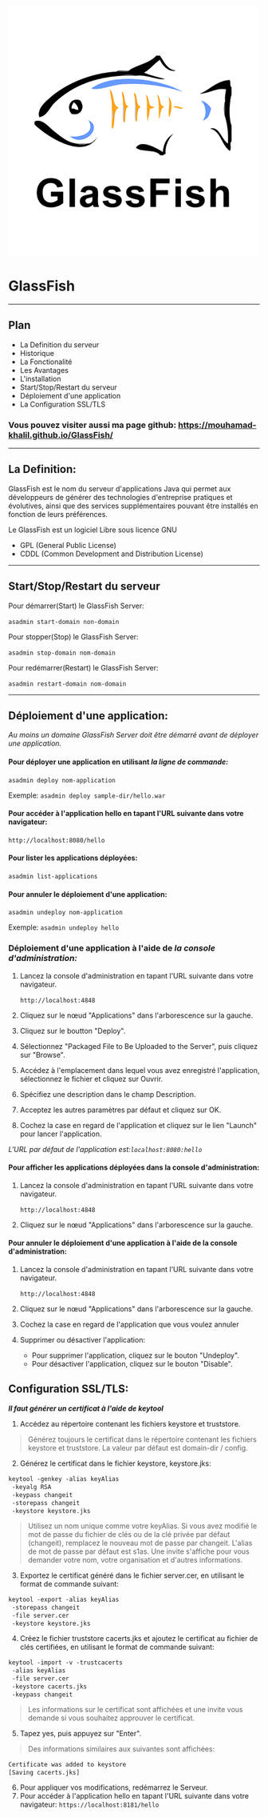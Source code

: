 ![GlassFish Logo](/glassfish.png)
# GlassFish

___
## Plan
- La Definition du serveur 
- Historique
- La Fonctionalité
- Les Avantages
- L'installation
- Start/Stop/Restart du serveur
- Déploiement d'une application 
- La Configuration SSL/TLS

### Vous pouvez visiter aussi ma page github: https://mouhamad-khalil.github.io/GlassFish/
___
## La Definition: 
GlassFish est le nom du serveur d'applications Java qui permet aux développeurs de générer des technologies d'entreprise pratiques et évolutives, ainsi que des services supplémentaires pouvant être installés en fonction de leurs préférences.

Le GlassFish est un logiciel Libre sous licence GNU 
  - GPL (General Public License) 
  - CDDL (Common Development and Distribution License)
  
___
## Start/Stop/Restart du serveur 
Pour démarrer(Start) le GlassFish Server:

```asadmin start-domain non-domain```

Pour stopper(Stop) le GlassFish Server: 

```asadmin stop-domain nom-domain```

Pour redémarrer(Restart) le GlassFish Server:

```asadmin restart-domain nom-domain```

___
## Déploiement d'une application:
*Au moins un domaine GlassFish Server doit être démarré avant de déployer une application.*

#### Pour déployer une application en utilisant *la ligne de commande:*

```asadmin deploy nom-application```

Exemple: ``asadmin deploy sample-dir/hello.war``

#### Pour accéder à l'application hello en tapant l'URL suivante dans votre navigateur:

``
http://localhost:8080/hello
``

#### Pour lister les applications déployées:

```asadmin list-applications```

#### Pour annuler le déploiement d'une application:

```asadmin undeploy nom-application```

Exemple: ```asadmin undeploy hello```

### Déploiement d'une application à l'aide de *la console d'administration:*

1. Lancez la console d'administration en tapant l'URL suivante dans votre navigateur.

   ``http://localhost:4848``
2. Cliquez sur le nœud "Applications" dans l'arborescence sur la gauche.
3. Cliquez sur le boutton "Deploy".
4. Sélectionnez "Packaged File to Be Uploaded to the Server", puis cliquez sur "Browse".
5. Accédez à l'emplacement dans lequel vous avez enregistré l'application, sélectionnez le fichier et cliquez sur Ouvrir.
6. Spécifiez une description dans le champ Description.
7. Acceptez les autres paramètres par défaut et cliquez sur OK.
8. Cochez la case en regard de l'application et cliquez sur le lien "Launch" pour lancer l'application.

  *L'URL par défaut de l'application est:``localhost:8080:hello``*

#### Pour afficher les applications déployées dans la console d'administration:
1. Lancez la console d'administration en tapant l'URL suivante dans votre navigateur.

   ``http://localhost:4848``
2. Cliquez sur le nœud "Applications" dans l'arborescence sur la gauche.

#### Pour annuler le déploiement d'une application à l'aide de la console d'administration:
1. Lancez la console d'administration en tapant l'URL suivante dans votre navigateur.

   ``http://localhost:4848``
2. Cliquez sur le nœud "Applications" dans l'arborescence sur la gauche.
3. Cochez la case en regard de l'application que vous voulez annuler 
4. Supprimer ou désactiver l'application:
    - Pour supprimer l'application, cliquez sur le bouton "Undeploy".
    - Pour désactiver l'application, cliquez sur le bouton "Disable".

## Configuration SSL/TLS:
***Il faut générer un certificat à l'aide de keytool***

1. Accédez au répertoire contenant les fichiers keystore et truststore.
>  Générez toujours le certificat dans le répertoire contenant les fichiers keystore et truststore. La valeur par défaut est domain-dir / config.
2. Générez le certificat dans le fichier keystore, keystore.jks:

```
keytool -genkey -alias keyAlias 
 -keyalg RSA
 -keypass changeit
 -storepass changeit
 -keystore keystore.jks
```
> Utilisez un nom unique comme votre keyAlias. Si vous avez modifié le mot de passe du fichier de clés ou de la clé privée par    défaut (changeit), remplacez le nouveau mot de passe par changeit. L'alias de mot de passe par défaut est s1as.
Une invite s'affiche pour vous demander votre nom, votre organisation et d'autres informations.
3. Exportez le certificat généré dans le fichier server.cer, en utilisant le format de commande suivant:

```
keytool -export -alias keyAlias
 -storepass changeit
 -file server.cer
 -keystore keystore.jks
```
4. Créez le fichier truststore cacerts.jks et ajoutez le certificat au fichier de clés certifiées, en utilisant le format de commande suivant:

```
keytool -import -v -trustcacerts
 -alias keyAlias
 -file server.cer
 -keystore cacerts.jks
 -keypass changeit
```
>Les informations sur le certificat sont affichées et une invite vous demande si vous souhaitez approuver le certificat.
5. Tapez yes, puis appuyez sur "Enter".
>Des informations similaires aux suivantes sont affichées:
  ```
Certificate was added to keystore
[Saving cacerts.jks]
  ```
6. Pour appliquer vos modifications, redémarrez le Serveur.
7. Pour accéder à l'application hello en tapant l'URL suivante dans votre navigateur:
``
https://localhost:8181/hello
``
